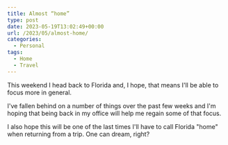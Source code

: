 ```yaml
---
title: Almost “home”
type: post
date: 2023-05-19T13:02:49+00:00
url: /2023/05/almost-home/
categories:
  - Personal
tags:
  - Home
  - Travel
---
```


This weekend I head back to Florida and, I hope, that means I'll be able to focus more in general.

I've fallen behind on a number of things over the past few weeks and I'm hoping that being back in my office will help me regain some of that focus.

I also hope this will be one of the last times I'll have to call Florida "home" when returning from a trip. One can dream, right?